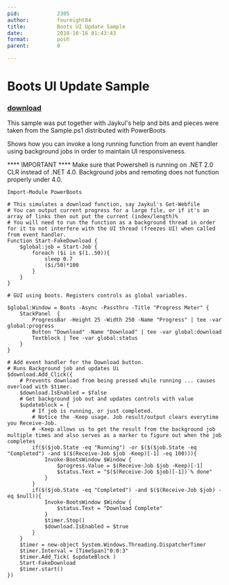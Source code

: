 ```yaml
---
pid:            2305
author:         foureight84
title:          Boots UI Update Sample
date:           2010-10-16 01:43:43
format:         posh
parent:         0

---
```


# Boots UI Update Sample

### [download](Scripts\2305.ps1)

This sample was put together with Jaykul's help and bits and pieces were taken from the Sample.ps1 distributed with PowerBoots

Shows how you can invoke a long running function from an event handler using background jobs in order to maintain UI responsiveness.

**** IMPORTANT ****
Make sure that Powershell is running on .NET 2.0 CLR instead of .NET 4.0. Background jobs and remoting does not function properly under 4.0.

```posh
Import-Module PowerBoots

# This simulates a download function, say Jaykul's Get-Webfile
# You can output current progress for a large file, or if it's an array of links then out put the current (index/length)%
# You will need to run the function as a background thread in order for it to not interfere with the UI thread (freezes UI) when called from event handler.
Function Start-FakeDownload {
	$global:job = Start-Job {
		foreach ($i in $(1..50)){
			sleep 0.7
			($i/50)*100
		}
	}
}

# GUI using boots. Registers controls as global variables.

$global:Window = Boots -Async -Passthru -Title "Progress Meter" {
	StackPanel  {
		ProgressBar -Height 25 -Width 250 -Name "Progress" | tee -var global:progress
		Button "Download" -Name "Download" | tee -var global:download
		Textblock | Tee -var global:status
	}
}

# Add event handler for the Download button.
# Runs Background job and updates Ui
$download.Add_Click({
	# Prevents download from being pressed while running ... causes overload with $timer.
	$download.IsEnabled = $false
	# Get background job out and updates controls with value
	$updateblock = {
		# If job is running, or just completed.
		# Notice the -Keep usage. Job result/output clears everytime you Receive-Job.
		# -Keep allows us to get the result from the background job multiple times and also serves as a marker to figure out when the job completes
		if($($job.State -eq "Running") -or $($($job.State -eq "Completed") -and $($(Receive-Job $job -Keep)[-1] -eq 100))){
			Invoke-BootsWindow $Window {
				$progress.Value = $(Receive-Job $job -Keep)[-1]
				$status.Text = "$($(Receive-Job $job)[-1])`% done"
			}
		}
		if($($job.State -eq "Completed") -and $($(Receive-Job $job) -eq $null)){
			Invoke-BootsWindow $Window {
				$status.Text = "Download Complete"
			}
			$timer.Stop()
			$download.IsEnabled = $true
		}
	}
	$timer = new-object System.Windows.Threading.DispatcherTimer
	$timer.Interval = [TimeSpan]"0:0:3"
	$timer.Add_Tick( $updateBlock )
	Start-FakeDownload 
	$timer.start()
})
```
